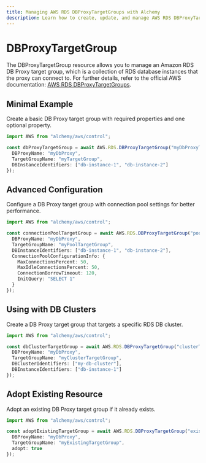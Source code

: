 ```yaml
---
title: Managing AWS RDS DBProxyTargetGroups with Alchemy
description: Learn how to create, update, and manage AWS RDS DBProxyTargetGroups using Alchemy Cloud Control.
---
```


# DBProxyTargetGroup

The DBProxyTargetGroup resource allows you to manage an Amazon RDS DB Proxy target group, which is a collection of RDS database instances that the proxy can connect to. For further details, refer to the official AWS documentation: [AWS RDS DBProxyTargetGroups](https://docs.aws.amazon.com/rds/latest/userguide/).

## Minimal Example

Create a basic DB Proxy target group with required properties and one optional property.

```ts
import AWS from "alchemy/aws/control";

const dbProxyTargetGroup = await AWS.RDS.DBProxyTargetGroup("myDbProxyTargetGroup", {
  DBProxyName: "myDbProxy",
  TargetGroupName: "myTargetGroup",
  DBInstanceIdentifiers: ["db-instance-1", "db-instance-2"]
});
```

## Advanced Configuration

Configure a DB Proxy target group with connection pool settings for better performance.

```ts
import AWS from "alchemy/aws/control";

const connectionPoolTargetGroup = await AWS.RDS.DBProxyTargetGroup("poolTargetGroup", {
  DBProxyName: "myDbProxy",
  TargetGroupName: "myPoolTargetGroup",
  DBInstanceIdentifiers: ["db-instance-1", "db-instance-2"],
  ConnectionPoolConfigurationInfo: {
    MaxConnectionsPercent: 50,
    MaxIdleConnectionsPercent: 50,
    ConnectionBorrowTimeout: 120,
    InitQuery: "SELECT 1"
  }
});
```

## Using with DB Clusters

Create a DB Proxy target group that targets a specific RDS DB cluster.

```ts
import AWS from "alchemy/aws/control";

const dbClusterTargetGroup = await AWS.RDS.DBProxyTargetGroup("clusterTargetGroup", {
  DBProxyName: "myDbProxy",
  TargetGroupName: "myClusterTargetGroup",
  DBClusterIdentifiers: ["my-db-cluster"],
  DBInstanceIdentifiers: ["db-instance-1"]
});
```

## Adopt Existing Resource

Adopt an existing DB Proxy target group if it already exists.

```ts
import AWS from "alchemy/aws/control";

const adoptExistingTargetGroup = await AWS.RDS.DBProxyTargetGroup("existingTargetGroup", {
  DBProxyName: "myDbProxy",
  TargetGroupName: "myExistingTargetGroup",
  adopt: true
});
```